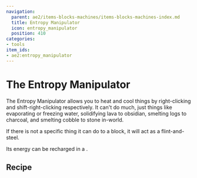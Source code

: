 ```yaml
---
navigation:
  parent: ae2/items-blocks-machines/items-blocks-machines-index.md
  title: Entropy Manipulator
  icon: entropy_manipulator
  position: 410
categories:
- tools
item_ids:
- ae2:entropy_manipulator
---
```


# The Entropy Manipulator

<ItemImage id="entropy_manipulator" scale="4" />

The Entropy Manipulator allows you to heat and cool things by right-clicking and shift-right-clicking respectively. It can't do much,
just things like evaporating or freezing water, solidifying lava to obsidian, smelting logs to charcoal, and smelting cobble to stone in-world.

If there is not a specific thing it can do to a block, it will act as a flint-and-steel.

Its energy can be recharged in a <ItemLink id="charger" />.

## Recipe

<RecipeFor id="entropy_manipulator" />
